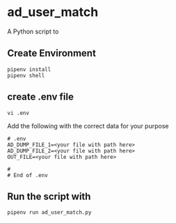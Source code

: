 # ad_user_match

A Python script to 


## Create Environment

    pipenv install
    pipenv shell

## create .env file

    vi .env

Add the following with the correct data for your purpose

    # .env 
    AD_DUMP_FILE_1=<your file with path here>
    AD_DUMP_FILE_2=<your file with path here>
    OUT_FILE=<your file with path here>

    #
    # End of .env

## Run the script with

    pipenv run ad_user_match.py
